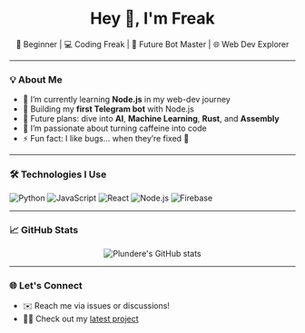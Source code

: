 <h1 align="center">Hey 👋, I'm Freak</h1>

<p align="center">
  🚀 Beginner | 💻 Coding Freak | 🤖 Future Bot Master | 🌐 Web Dev Explorer
</p>

---

### 💡 About Me

- 🔭 I’m currently learning **Node.js** in my web-dev journey  
- 🤖 Building my **first Telegram bot** with Node.js  
- 🌱 Future plans: dive into **AI**, **Machine Learning**, **Rust**, and **Assembly**  
- 🧠 I’m passionate about turning caffeine into code  
- ⚡ Fun fact: I like bugs... when they’re fixed 🐞

---

### 🛠️ Technologies I Use

![Python](https://img.shields.io/badge/-Python-black?style=flat-square&logo=Python)
![JavaScript](https://img.shields.io/badge/-JavaScript-black?style=flat-square&logo=javascript)
![React](https://img.shields.io/badge/-React-black?style=flat-square&logo=react)
![Node.js](https://img.shields.io/badge/-Node.js-black?style=flat-square&logo=node.js)
![Firebase](https://img.shields.io/badge/-Firebase-black?style=flat-square&logo=firebase)

---

### 📈 GitHub Stats

<p align="center">
  <img src="https://github-readme-stats.vercel.app/api?username=plundere&show_icons=true&theme=radical" alt="Plundere's GitHub stats" />
</p>

---

### 🌐 Let's Connect

- ✉️ Reach me via issues or discussions!
- 🧑‍💻 Check out my [latest project](https://warchild.netlify.app/)
